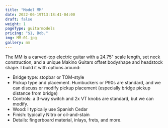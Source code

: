 ```yaml
---
title: "Model MM"
date: 2022-06-19T13:18:41-04:00
draft: false
weight: 1
pageType: guitarmodels
pricing: "$1, Bob."
img: MM-01.jpg
gallery: mm
---
```


The MM is a carved-top electric guitar with a 24.75" scale length, set neck construction, and a unique Makino Guitars offset bodyshape and headstock shape. I build it with options around:
- Bridge type: stopbar or TOM-style
- Pickup type and placement. Humbuckers or P90s are standard, and we can discuss or modify pickup placement (especially bridge pickup distance from bridge)
- Controls: a 3-way switch and 2x VT knobs are standard, but we can modify.
- Wood: I typically use Spanish Cedar
- Finish: typically Nitro or oil-and-stain
- Details: fingerboard material, inlays, frets, and more. 
